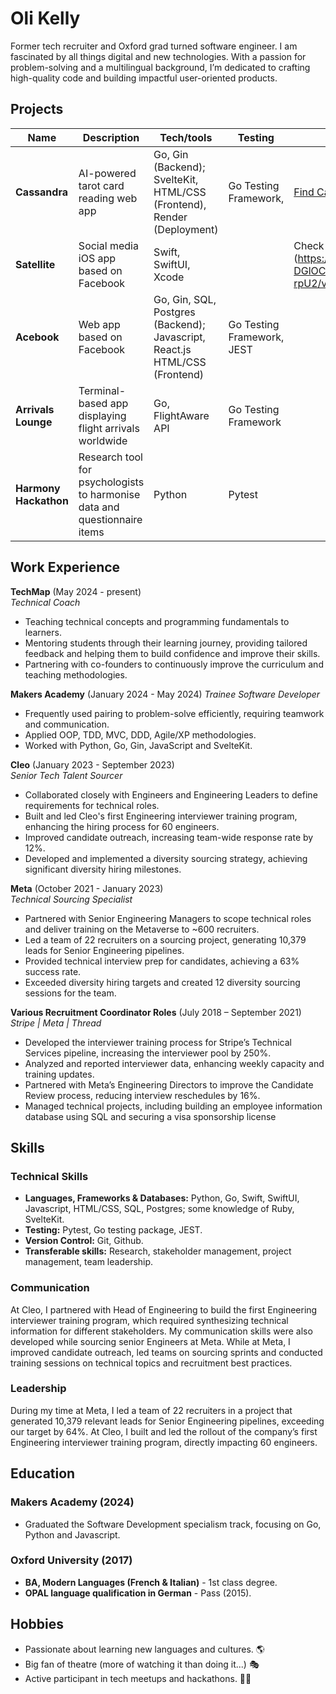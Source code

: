 # Oli Kelly

Former tech recruiter and Oxford grad turned software engineer. I am fascinated by all things digital and new technologies. With a passion for problem-solving and a multilingual background, I’m dedicated to crafting high-quality code and building impactful user-oriented products.

## Projects

| Name              | Description                                              | Tech/tools                                | Testing | Demos |
|-------------------|----------------------------------------------------------|-------------------------------------------|---------|-------|
| **Cassandra**     | AI-powered tarot card reading web app                    | Go, Gin (Backend); SvelteKit, HTML/CSS (Frontend), Render (Deployment) | Go Testing Framework, | [Find Cassandra on Render](https://cassandratarot.onrender.com/). |
| **Satellite**     | Social media iOS app based on Facebook                   | Swift, SwiftUI, Xcode                      |  | Check out the product demo [here].(https://drive.google.com/file/d/10Uwy-DGlOCl68RqSkdI2djT0GSm-rpU2/view?usp=sharing)        | 
| **Acebook**       | Web app based on Facebook                                | Go, Gin, SQL, Postgres (Backend); Javascript, React.js HTML/CSS (Frontend) | Go Testing Framework, JEST |         |
| **Arrivals Lounge**| Terminal-based app displaying flight arrivals worldwide  | Go, FlightAware API                        | Go Testing Framework |         |
| **Harmony Hackathon** | Research tool for psychologists to harmonise data and questionnaire items | Python                              | Pytest |         |

## Work Experience

**TechMap** (May 2024 - present)  
_Technical Coach_

- Teaching technical concepts and programming fundamentals to learners.
- Mentoring students through their learning journey, providing tailored feedback and helping them to build confidence and improve their skills.
- Partnering with co-founders to continuously improve the curriculum and teaching methodologies.

**Makers Academy** (January 2024 - May 2024)
_Trainee Software Developer_

- Frequently used pairing to problem-solve efficiently, requiring teamwork and communication.
- Applied OOP, TDD, MVC, DDD, Agile/XP methodologies.
- Worked with Python, Go, Gin, JavaScript and SvelteKit.

**Cleo** (January 2023 - September 2023)  
_Senior Tech Talent Sourcer_

- Collaborated closely with Engineers and Engineering Leaders to define requirements for technical roles.
- Built and led Cleo's first Engineering interviewer training program, enhancing the hiring process for 60 engineers.
- Improved candidate outreach, increasing team-wide response rate by 12%.
- Developed and implemented a diversity sourcing strategy, achieving significant diversity hiring milestones.

**Meta** (October 2021 - January 2023)  
_Technical Sourcing Specialist_

- Partnered with Senior Engineering Managers to scope technical roles and deliver training on the Metaverse to ~600 recruiters.
- Led a team of 22 recruiters on a sourcing project, generating 10,379 leads for Senior Engineering pipelines.
- Provided technical interview prep for candidates, achieving a 63% success rate.
- Exceeded diversity hiring targets and created 12 diversity sourcing sessions for the team.

**Various Recruitment Coordinator Roles** (July 2018 – September 2021)  
_Stripe | Meta | Thread_

- Developed the interviewer training process for Stripe’s Technical Services pipeline, increasing the interviewer pool by 250%.
- Analyzed and reported interviewer data, enhancing weekly capacity and training updates.
- Partnered with Meta’s Engineering Directors to improve the Candidate Review process, reducing interview reschedules by 16%.
- Managed technical projects, including building an employee information database using SQL and securing a visa sponsorship license

## Skills

### Technical Skills

- **Languages, Frameworks & Databases:** Python, Go, Swift, SwiftUI, Javascript, HTML/CSS, SQL, Postgres; some knowledge of Ruby, SvelteKit.
- **Testing:** Pytest, Go testing package, JEST.
- **Version Control:** Git, Github.
- **Transferable skills:** Research, stakeholder management, project management, team leadership.

### Communication

At Cleo, I partnered with Head of Engineering to build the first Engineering interviewer training program, which required synthesizing technical information for different stakeholders. My communication skills were also developed while sourcing senior Engineers at Meta. While at Meta, I improved candidate outreach, led teams on sourcing sprints and conducted training sessions on technical topics and recruitment best practices. 


### Leadership

During my time at Meta, I led a team of 22 recruiters in a project that generated 10,379 relevant leads for Senior Engineering pipelines, exceeding our target by 64%. At Cleo, I built and led the rollout of the company’s first Engineering interviewer training program, directly impacting 60 engineers.

## Education

### Makers Academy (2024)

- Graduated the Software Development specialism track, focusing on Go, Python and Javascript. 

### Oxford University (2017)

- **BA, Modern Languages (French & Italian)** - 1st class degree.
- **OPAL language qualification in German** - Pass (2015).

## Hobbies

- Passionate about learning new languages and cultures. 🌎
- Big fan of theatre (more of watching it than doing it...) 🎭
- Active participant in tech meetups and hackathons. 👨‍💻


